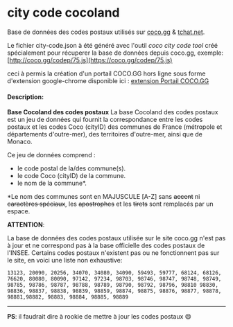 # city code cocoland

Base de données des codes postaux utilisés sur [coco.gg](https://www.coco.gg) & [tchat.net](https://www.tchat.net).

Le fichier city-code.json à été généré avec l'outil *coco city code tool* créé spécialement pour récuperer la base de données depuis coco.gg, exemple: [http://coco.gg/codep/75.js](https://coco.gg/codep/75.js)

ceci à permis la création d'un portail COCO.GG hors ligne sous forme d'extension google-chrome disponible ici : [extension Portail  COCO.GG](https://chrome.google.com/webstore/detail/cocogg/cbifcilockhkhekghdccmdhdnaaicanb)

#### Description:

**Base Cocoland des codes postaux**
La base Cocoland des codes postaux est un jeu de données qui fournit la correspondance entre les codes postaux et les codes Coco (cityID) des communes de France (métropole et départements d'outre-mer), des territoires d'outre-mer, ainsi que de Monaco.

Ce jeu de données comprend :

* le code postal de la/des commune(s).
* le code Coco (cityID) de la commune.
* le nom de la commune*.

*Le nom des communes sont en MAJUSCULE [A-Z] sans ~~accent~~ ni ~~caractères spéciaux~~, les ~~apostrophes~~ et les ~~tirets~~ sont remplacés par un espace.

**ATTENTION**:

La base de données des codes postaux utilisée sur le site coco.gg n'est pas à jour et ne correspond pas à la base officielle des codes postaux de l'INSEE. Certains codes postaux n'existent pas ou ne fonctionnent pas sur le site,
en voici une liste non exhaustive:

`13123, 20090, 20256, 34070, 34080, 34090, 59493, 59777, 68124, 68126, 76620, 80080, 80090, 97142, 97234, 98703, 98746, 98747, 98748, 98749, 98785, 98786, 98787, 98788, 98789, 98790, 98792, 98796, 98810 98830, 98836, 98837, 98838, 98839, 98859, 98874, 98875, 98876, 98877, 98878, 98881,98882, 98883, 98884, 98885, 98889`

---

**PS**: il faudrait dire à rookie de mettre à jour les codes postaux 😄
